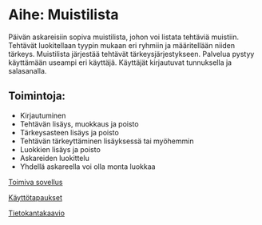 # Aihe: Muistilista

Päivän askareisiin sopiva muistilista, johon voi listata tehtäviä muistiin. Tehtävät luokitellaan tyypin mukaan eri ryhmiin ja määritellään niiden tärkeys. Muistilista järjestää tehtävät tärkeysjärjestykseen.
Palvelua pystyy käyttämään useampi eri käyttäjä. Käyttäjät kirjautuvat tunnuksella ja salasanalla.


## Toimintoja:

* Kirjautuminen
* Tehtävän lisäys, muokkaus ja poisto
* Tärkeysasteen lisäys ja poisto
* Tehtävän tärkeyttäminen lisäyksessä tai myöhemmin
* Luokkien lisäys ja poisto
* Askareiden luokittelu
* Yhdellä askareella voi olla monta luokkaa

[Toimiva sovellus](https://tsoha-muikkarilista.herokuapp.com/tasks)

[Käyttötapaukset](https://github.com/JasmineLindelof/Muistilista/blob/master/documentation/käyttötapaukset.md)

[Tietokantakaavio](https://github.com/JasmineLindelof/Muistilista/blob/master/documentation/tietokantakaavio.md)


